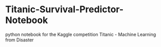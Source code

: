 # Titanic-Survival-Predictor-Notebook
python notebook for the Kaggle competition Titanic - Machine Learning from Disaster
